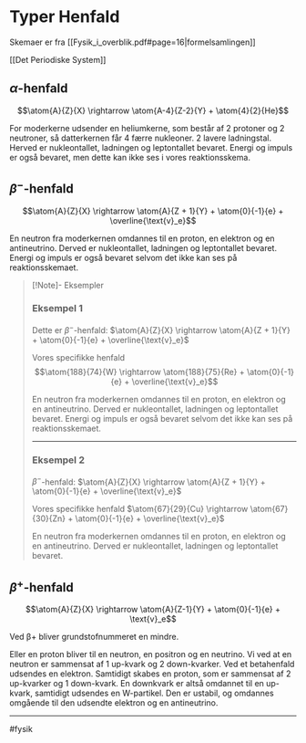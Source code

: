 # Typer Henfald
Skemaer er fra [[Fysik_i_overblik.pdf#page=16|formelsamlingen]]

[[Det Periodiske System]]

## $\alpha$-henfald

$$\atom{A}{Z}{X} \rightarrow \atom{A-4}{Z-2}{Y} + \atom{4}{2}{He}$$

For moderkerne udsender en heliumkerne, som består af 2 protoner og 2 neutroner, så datterkernen får 4 færre nukleoner. 2 lavere ladningstal. Herved er nukleontallet, ladningen og leptontallet bevaret. Energi og impuls er også bevaret, men dette kan ikke ses i vores reaktionsskema.

## $\beta^-$-henfald

$$\atom{A}{Z}{X} \rightarrow \atom{A}{Z + 1}{Y} + \atom{0}{-1}{e} + \overline{\text{v}_e}$$

En neutron fra moderkernen omdannes til en proton, en elektron og en antineutrino. Derved er nukleontallet, ladningen og leptontallet bevaret. Energi og impuls er også bevaret selvom det ikke kan ses på reaktionsskemaet.

>[!Note]- Eksempler
>
>### Eksempel 1
>
>Dette er $\beta^-$-henfald:
>$\atom{A}{Z}{X} \rightarrow \atom{A}{Z + 1}{Y} + \atom{0}{-1}{e} + \overline{\text{v}_e}$
>
>Vores specifikke henfald
>$$\atom{188}{74}{W} \rightarrow \atom{188}{75}{Re} + \atom{0}{-1}{e} + \overline{\text{v}_e}$$
>
>En neutron fra moderkernen omdannes til en proton, en elektron og en antineutrino. Derved er nukleontallet, ladningen og leptontallet bevaret. Energi og impuls er også bevaret selvom det ikke kan ses på reaktionsskemaet.
>
>---
>
>### Eksempel 2
>
>$\beta^-$-henfald:
>$\atom{A}{Z}{X} \rightarrow \atom{A}{Z + 1}{Y} + \atom{0}{-1}{e} + \overline{\text{v}_e}$
>
>Vores specifikke henfald
>$\atom{67}{29}{Cu} \rightarrow \atom{67}{30}{Zn} + \atom{0}{-1}{e} + \overline{\text{v}_e}$
>
>En neutron fra moderkernen omdannes til en proton, en elektron og en antineutrino. Derved er nukleontallet, ladningen og leptontallet bevaret.

## $\beta^+$-henfald

$$\atom{A}{Z}{X} \rightarrow \atom{A}{Z-1}{Y} + \atom{0}{-1}{e} + \text{v}_e$$

Ved β+ bliver grundstofnummeret en mindre. 

Eller en proton bliver til en neutron, en positron og en neutrino.
Vi ved at en neutron er sammensat af 1 up-kvark og 2 down-kvarker. Ved et betahenfald udsendes en elektron.
Samtidigt skabes en proton, som er sammensat af 2 up-kvarker og 1 down-kvark. En downkvark er altså omdannet til en up-kvark, samtidigt udsendes en W-partikel. Den er ustabil, og omdannes omgående til den udsendte elektron og en antineutrino. 




---

#fysik 

